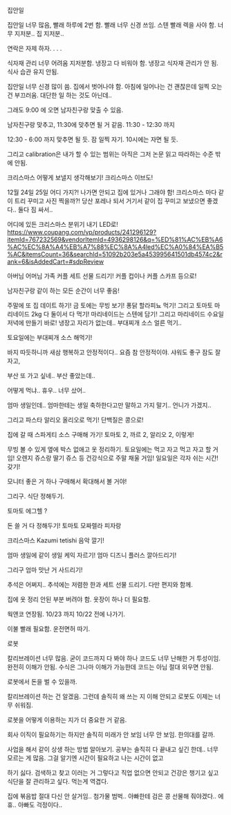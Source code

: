 집안일


집안일 너무 많음, 빨래 하루에 2번 함. 
빨래 너무 신경 쓰임.
스텐 빨래 렉을 사야 함. 너무 지저분.. 
집 지저분.. 


연락은 자제 하자. . . .    






식자재 관리 너무 어려움 지저분함. 
냉장고 다 비워야 함. 
냉장고 식자재 관리가 안 됨. 
식사 습관 유지 안됨. 


집안일 너무 신경 많이 씀. 
집에서 벗어나야 함. 
아침에 일어나는 건 괜찮은데 
일찍 오는 건 부끄러움. 
대단한 일 하는 것도 아닌데..

그래도 9:00 에 오면 남자친구랑 맞출 수 있음. 




















남자친구랑 맞추고, 
11:30에 맞추면 될 거 같음. 
11:30 - 12:30 까지 

12:30 - 6:00 까지 맞추면 될 듯. 
잠 일찍 자기. 10시에는 자면 될 듯. 


그리고
calibration은 내가 할 수 있는 범위는 아직은 그저 논문 읽고 따라하는 수준 밖에 안됨. 

크리스마스 어떻게 보낼지 생각해보기! 
크리스마스 이브도! 

12월 24일 25일 어디 가지?!
나가면 안되고 집에 있거나 그래야 함!
크리스마스 마다 같이 트리 꾸미고 사진 찍을까?!
당산 포레나 되서 거기서 같이 집 꾸미고 보냈으면 좋겠다.. 둘다 짐 싸서.. 

어디에 있든 크리스마스 분위기 내기 LED로! 
https://www.coupang.com/vp/products/241296129?itemId=767232569&vendorItemId=4936298126&q=%ED%81%AC%EB%A6%AC%EC%8A%A4%EB%A7%88%EC%8A%A4led%EC%A0%84%EA%B5%AC&itemsCount=36&searchId=51092b203e5a453995641501db4574c2&rank=6&isAddedCart=#sdpReview



아버님 어머님 가족 커플 세트 선물 드리기! 
커플 컵이나 커플 스카프 등으로!

남자친구랑 같이 하는 모든 순간이 너무 좋음!

주말에 또 집 데이트 하기!
금 토에는 무빙 보기! 퐁닭 할라피뇨 먹기! 
그리고 토마토 마리네이드 2kg 다 둘이서 다 먹기!
마리네이드는 스텐에 담기! 그리고 
마리네이드 수요일 저녁에 만들기 바로! 
냉장고 자리가 없는데..
부대찌개 소스 얼른 먹기.. 

토요일에는 부대찌개 소스 해먹기! 

바지 따듯하니까 새삼 행복하고 안정적이다.. 
요즘 참 안정적이야. 
샤워도 좋구 잠도 잘 자고, 

부산 또 가고 싶네..
부산 좋았는데..



어떻게 먹냐.. 휴우.. 
너무 샀어..



엄마 생일인데.. 
엄마한테는 생일 축하한다고만 말하고 가지 말기.. 
언니가 가겠지..


그리고 파스타 알리오 올리오로 먹기!
단백질은 콩으로!

집에 갈 때 스파게티 소스 구매해 가기!
토마토 2, 까르 2, 알리오 2, 
이렇게!



무빙 볼 수 있게 옆에 박스 없애고 옷 정리하기. 
토요일에는 먹고 자고 먹고 자고 할 거임!
오렌지 쥬스랑 딸기 쥬스 등 건강식으로 주말 채울 거임!
일요일은 각자 쉬는 시간! 갖기!

모니터 좋은 거 하나 구매해서 확대해서 볼 거야! 


그리구. 
식단 정해두기. 

토마토 에그헬 ?

돈 쓸 거 다 정해두기!
토마토 모짜렐라 피자랑 


크리스마스 Kazumi tetishi 음악 깔기!




엄마 생일에 같이 생일 케익 자르기!
엄마 디즈니 플러스 깔아드리기!

그리구 엄마 맛난 거 사드리기!

추석은 어쩌지.. 
추석에는 저렴한 한과 세트 선물 드리기. 다만 편지와 함께. 















집에 옷 정리 안된 부분 버려야 함. 
옷장이 하나 더 필요함. 


웍앤코 연장됨. 
10/23 까지 
10/22 전에 나가기. 

이불 빨래 필요함. 
운전면허 따기. 




로봇

칼리브레이션 너무 많음.
굳이 코드까지 다 봐야 하나
코드도 너무 난해한 거 투성이임. 
완전히 이해가 안됨. 
수식은 그나마 이해가 가능한데 
코드는 아님
절대 외우면 안됨. 

로봇에서 돈을 벌 수 있을까. 












칼리브레이션 하는 건 알겠음. 
그런데 솔직히 왜 쓰는 지 이해 안되고
로봇도 이제는 너무 쉬워짐. 

로봇을 어떻게 이용하는 지가 더 중요한 거 같음. 

회사 이직이 필요하기는 하지만 
솔직히 미래가 안 보임 너무 안 보임. 
한의대를 갈까. 

사업을 해서 같이 상생 하는 방법 알아보기. 
공부는 
솔직히 다 끝내고 싶긴 한데..
너무 모르는 게 많음. 그걸 알기엔 시간이 필요하고 나는 시간이 없고



하기 싫다. 
검색하고 찾고 이러는 거
그렇다고 직업 없으면 안되고
건강은 챙기고 싶고
식단을 잘 관리하고 싶다. 
먹는게 역겹다. 
















집에 볶음밥 절대 다신 안 살거임.. 첨가물 범벅.. 
아빠한테 검은 콩 선물해 줘야겠다.. 에휴.. 
아빠도 걱정이다.. 


















